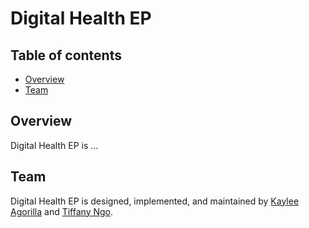 # Digital Health EP

## Table of contents

* [Overview](#overview)
* [Team](#team)

## Overview

Digital Health EP is ...

## Team

Digital Health EP is designed, implemented, and maintained by [Kaylee Agorilla](https://kayleeagorilla.github.io/) and [Tiffany Ngo]().